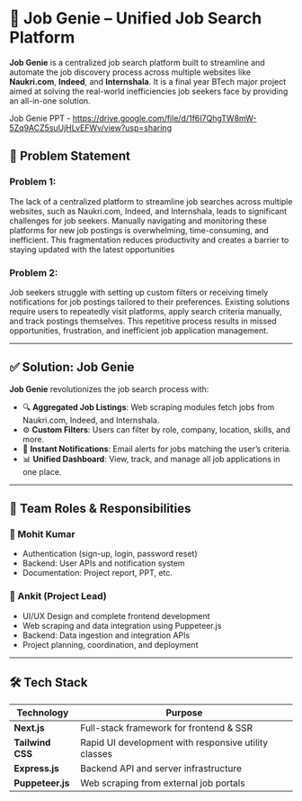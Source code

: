 # 💼 Job Genie – Unified Job Search Platform

**Job Genie** is a centralized job search platform built to streamline and automate the job discovery process across multiple websites like **Naukri.com**, **Indeed**, and **Internshala**. It is a final year BTech major project aimed at solving the real-world inefficiencies job seekers face by providing an all-in-one solution.

Job Genie PPT - https://drive.google.com/file/d/1f6I7QhgTW8mW-5Zq9ACZ5suUjHLvEFWv/view?usp=sharing

## 🚀 Problem Statement 

### Problem 1:
 The lack of a centralized platform to streamline job searches across multiple websites, such as Naukri.com, Indeed, and Internshala, leads to significant challenges for job seekers. Manually navigating and monitoring these platforms for new job postings is overwhelming, time-consuming, and inefficient. This fragmentation reduces productivity and creates a barrier to staying updated with the latest opportunities

### Problem 2:
 Job seekers struggle with setting up custom filters or receiving timely notifications for job postings tailored to their preferences. Existing solutions require users to repeatedly visit platforms, apply search criteria manually, and track postings themselves. This repetitive process results in missed opportunities, frustration, and inefficient job application management.

---

## ✅ Solution: Job Genie

**Job Genie** revolutionizes the job search process with:

- 🔍 **Aggregated Job Listings**: Web scraping modules fetch jobs from Naukri.com, Indeed, and Internshala.
- ⚙️ **Custom Filters**: Users can filter by role, company, location, skills, and more.
- 📧 **Instant Notifications**: Email alerts for jobs matching the user’s criteria.
- 📊 **Unified Dashboard**: View, track, and manage all job applications in one place.

---

## 👥 Team Roles & Responsibilities

### 👤 Mohit Kumar
- Authentication (sign-up, login, password reset)
- Backend: User APIs and notification system
- Documentation: Project report, PPT, etc.

### 👤 Ankit (Project Lead)
- UI/UX Design and complete frontend development
- Web scraping and data integration using Puppeteer.js
- Backend: Data ingestion and integration APIs
- Project planning, coordination, and deployment

---

## 🛠️ Tech Stack

| Technology      | Purpose                                               |
|-----------------|-------------------------------------------------------|
| **Next.js**     | Full-stack framework for frontend & SSR               |
| **Tailwind CSS**| Rapid UI development with responsive utility classes  |
| **Express.js**  | Backend API and server infrastructure                 |
| **Puppeteer.js**| Web scraping from external job portals                |
